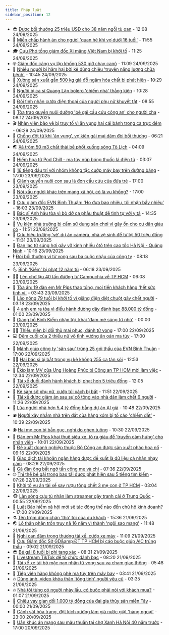 ```yaml
---
title: Pháp luật
sidebar_position: 12
---
```


<!-- vnexpress-phap-luat:START -->
- 😎 [Được bồi thường 25 triệu USD cho 38 năm ngồi tù oan](https://vnexpress.net/duoc-boi-thuong-25-trieu-usd-cho-38-nam-ngoi-tu-oan-4943236.html) - 12:08 24/09/2025
- 🥰 [Miễn chấp hành án cho người &#39;quan hệ khi vợ dưới 16 tuổi&#39;](https://vnexpress.net/mien-chap-hanh-an-cho-nguoi-quan-he-khi-vo-duoi-16-tuoi-4943276.html) - 11:55 24/09/2025
- 🎓 [Cựu Phó tổng giám đốc Xi măng Việt Nam bị khởi tố](https://vnexpress.net/ba-cuu-pho-tong-giam-doc-xi-mang-viet-nam-bi-khoi-to-4943254.html) - 11:25 24/09/2025
- 🤓 [Giám đốc cảng vụ lập khống 530 giờ chạy canô](https://vnexpress.net/giam-doc-cang-vu-lap-khong-530-gio-chay-cano-4943250.html) - 11:09 24/09/2025
- 🎊 [Nhiều người bị hãm hại bởi kẻ dùng chiêu &#39;truyền năng lượng chữa bệnh&#39;](https://vnexpress.net/nhieu-nguoi-bi-ham-hai-boi-ke-dung-chieu-truyen-nang-luong-chua-benh-4943060.html) - 10:45 24/09/2025
- 🙉 [Xưởng sản xuất gần 500 kg giá đỗ ngâm hóa chất bị phát hiện](https://vnexpress.net/xuong-san-xuat-gan-500-kg-gia-do-ngam-hoa-chat-bi-phat-hien-4943234.html) - 10:29 24/09/2025
- 🤡 [Người bị ca sĩ Quang Lập bolero &#39;chiếm nhà&#39; thắng kiện](https://vnexpress.net/nguoi-bi-ca-si-quang-lap-bolero-chiem-nha-thang-kien-4943184.html) - 10:28 24/09/2025
- 🗽 [Đôi tình nhân cướp điện thoại của người phụ nữ khuyết tật](https://vnexpress.net/doi-tinh-nhan-cuop-dien-thoai-cua-nguoi-phu-nu-khuyet-tat-4943116.html) - 08:55 24/09/2025
- 🌋 [Tòa trao quyền nuôi dưỡng &#39;bé gái cầu cứu công an&#39; cho người cha](https://vnexpress.net/toa-trao-quyen-nuoi-duong-be-gai-cau-cuu-cong-an-cho-nguoi-cha-4943055.html) - 08:12 24/09/2025
- 🎬 [Nhân viên bảo vệ bị truy tố vì ăn vụng hai cái bánh trong ca trực đêm](https://vnexpress.net/nhan-vien-bao-ve-bi-truy-to-vi-an-vung-hai-cai-banh-trong-ca-truc-dem-4943025.html) - 06:29 24/09/2025
- 💯 [Chồng đột tử khi &#39;ăn vụng&#39;, vợ kiện gái mại dâm đòi bồi thường](https://vnexpress.net/chong-dot-tu-khi-mua-dam-vo-kien-gai-mai-dam-doi-boi-thuong-4943053.html) - 06:21 24/09/2025
- 🌏 [Xả trộm 50 m3 chất thải bể phốt xuống sông Tô Lịch](https://vnexpress.net/xa-trom-50-m3-chat-thai-be-phot-xuong-song-to-lich-4942960.html) - 04:09 24/09/2025
- 🌊 [Hiểm họa từ Pod Chill - ma túy núp bóng thuốc lá điện tử](https://vnexpress.net/hiem-hoa-tu-pod-chill-ma-tuy-nup-bong-thuoc-la-dien-tu-4942948.html) - 03:07 24/09/2025
- 💂 [16 tiếng đấu trí với nhóm không tặc cướp máy bay trên đường băng](https://vnexpress.net/16-tieng-kinh-hoang-trong-vu-cuop-may-bay-tren-duong-bang-4942780.html) - 17:00 23/09/2025
- 🎡 [Giành quyền nuôi con sau lá đơn cầu cứu của đứa trẻ](https://vnexpress.net/gianh-quyen-nuoi-con-sau-la-don-cau-cuu-cua-dua-tre-4942271.html) - 17:00 23/09/2025
- 🫶 [Nói xấu người khác trên mạng xã hội, có là vu khống?](https://vnexpress.net/noi-xau-nguoi-khac-tren-mang-co-bi-truy-to-toi-vu-khong-4941868.html) - 17:00 23/09/2025
- 🐲 [Cựu giám đốc EVN Bình Thuận: &#39;Họ đưa bao nhiêu, tôi nhận bấy nhiêu&#39;](https://vnexpress.net/cuu-giam-doc-evn-binh-thuan-ho-dua-bao-nhieu-toi-nhan-bay-nhieu-4942533.html) - 16:03 23/09/2025
- 🚀 [Bác sĩ Anh hầu tòa vì bỏ dở ca phẫu thuật để tình tự với y tá](https://vnexpress.net/noi-sai-su-that-ve-nguoi-khac-tren-mang-xa-hoi-co-la-vu-khong-4942781.html) - 14:35 23/09/2025
- 🎊 [Vụ kiện nhà trường bị cấm sử dụng sân chơi vì gây ồn cho cư dân giàu có](https://vnexpress.net/vu-kien-nha-truong-bi-cam-su-dung-san-choi-vi-gay-on-cho-cu-dan-giau-co-4942620.html) - 11:51 23/09/2025
- 🤗 [Cựu hiệu trưởng &#39;vẽ&#39; dự án camera, nhà vệ sinh để tư lợi 50 triệu đồng](https://vnexpress.net/cuu-hieu-truong-ve-du-an-camera-an-ninh-nha-ve-sinh-tham-o-50-trieu-dong-4942755.html) - 11:31 23/09/2025
- 🗽 [Đạn lạc từ súng hơi gây vỡ kính nhiều ôtô trên cao tốc Hà Nội - Quảng Ninh](https://vnexpress.net/dan-lac-tu-sung-hoi-lam-vo-kinh-nhieu-oto-tren-cao-toc-ha-noi-quang-ninh-4942679.html) - 10:16 23/09/2025
- 🕴 [Đòi bồi thường vì tử vong sau ba cuộc nhậu của công ty](https://vnexpress.net/vu-kien-doi-boi-thuong-vi-nhan-vien-tu-vong-sau-ba-cuoc-nhau-cua-cong-ty-4942527.html) - 08:18 23/09/2025
- 🌜 [Bình &#39;Kiểm&#39; bị phạt 12 năm tù](https://vnexpress.net/binh-kiem-bi-phat-12-nam-tu-4942502.html) - 06:18 23/09/2025
- 🧑‍🏫 [Lén chở lậu 40 tấn đường từ Campuchia về TP HCM](https://vnexpress.net/len-cho-lau-40-tan-duong-tu-campuchia-ve-tp-hcm-4942548.html) - 06:08 23/09/2025
- 🦩 [Tòa án: 19 đàn em Mr Pips thao túng, moi tiền khách hàng &#39;hết sức tinh vi&#39;](https://vnexpress.net/toa-an-19-dan-em-mr-pips-thao-tung-moi-tien-khach-hang-het-suc-tinh-vi-4942442.html) - 03:43 23/09/2025
- 💼 [Lão nông 79 tuổi bị khởi tố vì giăng điện diệt chuột gây chết người](https://vnexpress.net/lao-nong-79-tuoi-bi-khoi-to-vi-giang-dien-diet-chuot-gay-chet-nguoi-4942414.html) - 03:18 23/09/2025
- 💫 [4 anh em ra tòa vì điều hành đường dây đánh bạc 88.000 tỷ đồng](https://vnexpress.net/4-anh-em-ra-toa-vi-dieu-hanh-duong-day-danh-bac-88-000-ty-dong-4942284.html) - 01:00 23/09/2025
- 🦅 [Giang hồ Bình Kiểm nhận tội, khai &#39;đam mê súng từ nhỏ&#39;](https://vnexpress.net/giang-ho-binh-kiem-nhan-toi-khai-dam-me-sung-tu-nho-4942269.html) - 00:00 23/09/2025
- 🧑‍💻 [Thiếu niên bị đối thủ mai phục, đánh tử vong](https://vnexpress.net/thieu-nien-bi-doi-thu-mai-phuc-danh-tu-vong-4942250.html) - 17:00 22/09/2025
- 💻 [Đêm cuối của 2 thiếu nữ vô tình vướng ân oán ma túy](https://vnexpress.net/dem-cuoi-cua-hai-thieu-nu-vo-tinh-vuong-vao-an-oan-ma-tuy-4942248.html) - 17:00 22/09/2025
- 🤠 [Mánh giúp công ty &#39;sân sau&#39; trúng 25 gói thầu của EVN Bình Thuận](https://vnexpress.net/manh-giup-cong-ty-san-sau-trung-25-goi-thau-cua-evn-binh-thuan-4942013.html) - 17:00 22/09/2025
- 🧑‍🏫 [Hai bác sĩ bị bắt trong vụ kê khống 255 ca tán sỏi](https://vnexpress.net/hai-bac-si-bi-bat-trong-vu-ke-khong-255-ca-tan-soi-4942263.html) - 12:53 22/09/2025
- 🌈 [Êkíp làm MV của Ưng Hoàng Phúc bị Công an TP HCM mời làm việc](https://vnexpress.net/ekip-lam-mv-cua-ung-hoang-phuc-bi-cong-an-tp-hcm-moi-lam-viec-4942256.html) - 12:34 22/09/2025
- 🌮 [Tài xế đuổi đánh hành khách bị phạt hơn 5 triệu đồng](https://vnexpress.net/tai-xe-duoi-danh-hanh-khach-bi-phat-hon-5-trieu-dong-4942246.html) - 12:05 22/09/2025
- 🐲 [Kẻ sàm sỡ phụ nữ, cướp túi xách bị bắt](https://vnexpress.net/ke-sam-so-phu-nu-cuop-tui-xach-bi-bat-4942252.html) - 11:51 22/09/2025
- 🧰 [Tài xế được giảm án sau sự cố tông vào nhà dân làm chết 6 người](https://vnexpress.net/tai-xe-duoc-giam-an-sau-su-co-tong-vao-nha-dan-lam-chet-6-nguoi-4942214.html) - 11:26 22/09/2025
- 💄 [Lừa người nhà hơn 5,4 tỷ đồng bằng dự án AI giả](https://vnexpress.net/lua-nguoi-nha-hon-5-4-ty-dong-bang-du-an-ai-gia-4942224.html) - 10:48 22/09/2025
- ⛽️ [Người xây nhầm nhà trên đất của hàng xóm bị tố cáo &#39;chiếm đất&#39;](https://vnexpress.net/nguoi-xay-nham-nha-tren-dat-cua-hang-xom-bi-to-cao-chiem-dat-4942205.html) - 10:39 22/09/2025
- ⛽️ [Hai mẹ con bị bắn gục, nghi do ghen tuông](https://vnexpress.net/hai-me-con-bi-ban-guc-nghi-do-ghen-tuong-4942213.html) - 10:30 22/09/2025
- 💂 [Đàn em Mr Pips khai thuê siêu xe, tỏ ra giàu để &#39;truyền cảm hứng&#39; cho nhân viên](https://vnexpress.net/dan-em-mr-pip-khai-thue-sieu-xe-to-ra-giau-de-truyen-cam-hung-cho-nhan-vien-4942121.html) - 10:01 22/09/2025
- 🤔 [Đề xuất doanh nghiệp thuộc Bộ Công an được sản xuất pháo hoa nổ](https://vnexpress.net/de-xuat-doanh-nghiep-thuoc-bo-cong-an-duoc-san-xuat-phao-hoa-no-4942142.html) - 09:16 22/09/2025
- 🧐 [Giao dịch tài khoản ngân hàng được đề xuất là dữ liệu cá nhân nhạy cảm](https://vnexpress.net/de-xuat-thong-tin-doi-song-xu-huong-tinh-duc-la-du-lieu-ca-nhan-nhay-cam-4942003.html) - 08:26 22/09/2025
- 🎃 [Gã đàn ông bất ngờ tấn công mẹ và chị](https://vnexpress.net/ga-dan-ong-bat-ngo-tan-cong-me-va-chi-4942080.html) - 07:36 22/09/2025
- 🤓 [Thi thể bé gái trong bao tải được phát hiện sau 5 tiếng tìm kiếm](https://vnexpress.net/thi-the-be-gai-trong-bao-tai-duoc-phat-hien-sau-5-tieng-tim-kiem-4942001.html) - 07:28 22/09/2025
- 💃 [Khởi tố vụ án tài xế say rượu tông chết 3 mẹ con ở TP HCM](https://vnexpress.net/khoi-to-vu-an-tai-xe-say-ruou-tong-chet-3-me-con-o-tp-hcm-4941675.html) - 03:04 22/09/2025
- 🐵 [Làn sóng cựu tù nhân làm streamer gây tranh cãi ở Trung Quốc](https://vnexpress.net/lan-song-cuu-tu-nhan-lam-streamer-gay-tranh-cai-o-trung-quoc-4941807.html) - 00:55 22/09/2025
- 🤖 [Luật Bảo hiểm xã hội mới sẽ tác động thế nào đến chủ hộ kinh doanh?](https://vnexpress.net/luat-bao-hiem-xa-hoi-nam-2024-tac-dong-the-nao-den-chu-ho-kinh-doanh-4941119.html) - 17:00 21/09/2025
- ⚗️ [Tên trộm dùng chân &#39;thó&#39; túi của du khách](https://vnexpress.net/ten-trom-dung-chan-tho-tui-cua-du-khach-4941646.html) - 15:36 21/09/2025
- 🌏 [Lộ thân phận trốn truy nã 16 năm vì thành &#39;ngôi sao mạng&#39;](https://vnexpress.net/ke-bi-truy-na-16-nam-bai-lo-vi-thanh-ngoi-sao-mang-4941751.html) - 11:48 21/09/2025
- 🦆 [Nghi can đâm trọng thương tài xế, cướp xe máy](https://vnexpress.net/nghi-can-dam-trong-thuong-tai-xe-cuop-xe-may-4941726.html) - 11:09 21/09/2025
- 🐎 [Cựu Giám đốc Sở GD&amp;amp;ĐT TP HCM bị cáo buộc giúp AIC trúng thầu](https://vnexpress.net/cuu-giam-doc-so-gd-dt-tp-hcm-bi-cao-buoc-giup-aic-trung-thau-4941710.html) - 09:02 21/09/2025
- 😎 [Bé gái 8 tuổi bị phi tang xác](https://vnexpress.net/be-gai-8-tuoi-bi-phi-tang-xac-4941719.html) - 08:31 21/09/2025
- 💪 [Livestream TikTok để tổ chức đánh bạc](https://vnexpress.net/livestream-tiktok-de-to-chuc-danh-bac-4941695.html) - 08:20 21/09/2025
- 🤡 [Tài xế xe tải bỏ mặc nạn nhân tử vong sau va chạm giao thông](https://vnexpress.net/tai-xe-xe-tai-bo-mac-nan-nhan-tu-vong-sau-va-cham-giao-thong-4941687.html) - 05:48 21/09/2025
- 🌁 [Tiếp viên hàng không phê ma túy trên máy bay](https://vnexpress.net/tiep-vien-hang-khong-bi-phat-vi-phe-ma-tuy-tren-may-bay-4941644.html) - 03:41 21/09/2025
- 🔥 [Dùng ảnh, video khỏa thân &#39;tống tình&#39; người yêu cũ](https://vnexpress.net/dung-anh-video-khoa-than-khong-che-nguoi-yeu-cu-4941647.html) - 03:35 21/09/2025
- 🔥 [Nhà tôi từng có người nhảy lầu, có buộc phải nói với khách mua?](https://vnexpress.net/nha-toi-tung-co-nguoi-nhay-lau-co-buoc-phai-noi-voi-khach-mua-4941600.html) - 01:07 21/09/2025
- 👺 [Chiêu vay gian dối 1.000 tỷ đồng của đại gia thủy sản miền Tây](https://vnexpress.net/chieu-vay-gian-doi-1-000-ty-dong-cua-dai-gia-thuy-san-mien-tay-4941482.html) - 00:00 21/09/2025
- 🎊 [Cảnh sát hóa trang, đột kích xưởng làm giả nước giặt &#39;hàng ngoại&#39;](https://vnexpress.net/canh-sat-hoa-trang-dot-kich-xuong-lam-gia-nuoc-giat-hang-ngoai-4941486.html) - 23:00 20/09/2025
- 🎊 [Uẩn khúc án mạng sau mâu thuẫn tại chợ Xanh Hà Nội 40 năm trước](https://vnexpress.net/uan-khuc-an-mang-sau-mau-thuan-tai-cho-xanh-ha-noi-40-nam-truoc-4940380.html) - 17:00 20/09/2025<!-- vnexpress-phap-luat:END -->
